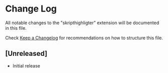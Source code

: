 # Change Log

All notable changes to the "skripthighligter" extension will be documented in this file.

Check [Keep a Changelog](http://keepachangelog.com/) for recommendations on how to structure this file.

## [Unreleased]

- Initial release